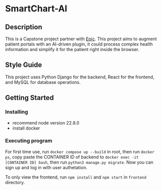 # SmartChart-AI

## Description

This is a Capstone project partner with [Epic](https://www.epic.com/). This project aims to augment patient portals with an AI-driven plugin, it could process complex health information and simplify it for the patient right inside the browser.

## Style Guide
This project uses Python Django for the backend, React for the frontend, and MySQL for database operations.

## Getting Started

### Installing
* recommend node version 22.8.0
* install docker

### Executing program
For first time use, run `docker compose up --build` in root, then run `docker ps`, copy paste the CONTAINER ID of backend to `docker exec -it [CONTAINER ID] bash`, then run `python3 manage.py migrate`. Now you can sign up and log in with user authetation.

To only view the frontend, run ```npm install``` and ```npm start``` in ``frontend`` directory.

<!-- For using AI-plugin, generate your key from [Google AI Studio](https://aistudio.google.com/app/apikey) and add it to ```.env``` in backend. -->